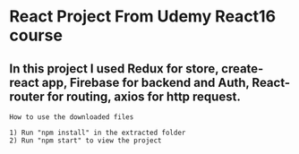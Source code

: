 #  React Project From Udemy React16 course

##  In this project I  used Redux for store, create-react app, Firebase for backend and Auth, React-router for routing, axios for http request.
	
	
	How to use the downloaded files

	1) Run "npm install" in the extracted folder
	2) Run "npm start" to view the project
	
	




